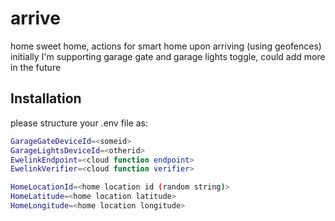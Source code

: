 # arrive
home sweet home, actions for smart home upon arriving (using geofences)
initially I'm supporting garage gate and garage lights toggle, could add more in the future


## Installation
please structure your .env file as:

```bash
GarageGateDeviceId=<someid>
GarageLightsDeviceId=<otherid>
EwelinkEndpoint=<cloud function endpoint>
EwelinkVerifier=<cloud function verifier>

HomeLocationId=<home location id (random string)>
HomeLatitude=<home location latitude>
HomeLongitude=<home location longitude>
```
